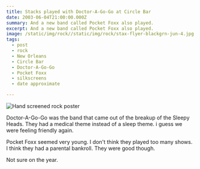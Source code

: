 ```yaml
---
title: Stacks played with Doctor-A-Go-Go at Circle Bar
date: 2003-06-04T21:00:00.000Z
summary: And a new band called Pocket Foxx also played.
excerpt: And a new band called Pocket Foxx also played.
image: /static/img/rock//static/img/rock/stax-flyer-blackgrn-jun-4.jpg
tags:
  - post 
  - rock
  - New Orleans
  - Circle Bar
  - Doctor-A-Go-Go
  - Pocket Foxx
  - silkscreens
  - date approximate

---
```


![Hand screened rock poster](/static/img/rock/stax-flyer-blackgrn-jun-4.jpg "Hand screened rock poster")

Doctor-A-Go-Go was the band that came out of the breakup of the Sleepy Heads. They had a medical theme instead of a sleep theme. i guess we were feeling friendly again.

Pocket Foxx seemed very young. I don't think they played too many shows. I think they had a parental bankroll. They were good though.

Not sure on the year.

